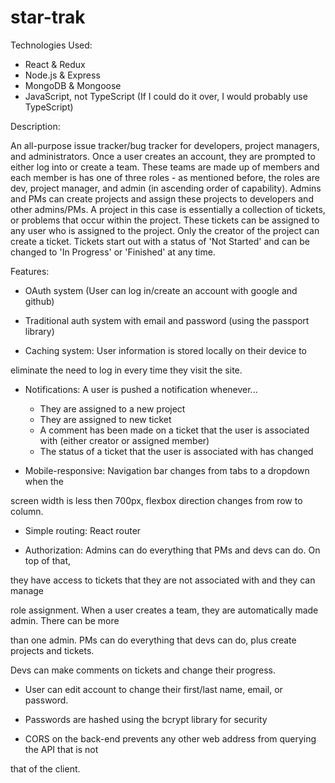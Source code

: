 # star-trak

Technologies Used:

  - React & Redux
  - Node.js & Express
  - MongoDB & Mongoose
  - JavaScript, not TypeScript (If I could do it over, I would probably use TypeScript)

Description:

  An all-purpose issue tracker/bug tracker for developers, project managers, and administrators.
  Once a user creates an account, they are prompted to either log into or create a team. These teams are
  made up of members and each member is has one of three roles - as mentioned before, the roles are
  dev, project manager, and admin (in ascending order of capability). Admins and PMs can create projects
  and assign these projects to developers and other admins/PMs. A project in this case is essentially
  a collection of tickets, or problems that occur within the project. These tickets can be assigned to any
  user who is assigned to the project. Only the creator of the project can create a ticket. Tickets start
  out with a status of 'Not Started' and can be changed to 'In Progress' or 'Finished' at any time.
  
Features:

  - OAuth system (User can log in/create an account with google and github)
  
  - Traditional auth system with email and password (using the passport library)
  
  - Caching system: User information is stored locally on their device to 
  
  eliminate the need to log in every time they visit the site.
  
  - Notifications: A user is pushed a notification whenever...
  
    - They are assigned to a new project
    - They are assigned to new ticket
    - A comment has been made on a ticket that the user
    is associated with (either creator or assigned member)
    - The status of a ticket that the user is associated with 
    has changed
    
  - Mobile-responsive: Navigation bar changes from tabs to a dropdown when the
  
  screen width is less then 700px, flexbox direction changes from row to column.
  
  - Simple routing: React router
  
  - Authorization: Admins can do everything that PMs and devs can do. On top of that,
  
  they have access to tickets that they are not associated with and they can manage
  
  role assignment. When a user creates a team, they are automatically made admin. There can be more
  
  than one admin. PMs can do everything that devs can do, plus create projects and tickets.
  
  Devs can make comments on tickets and change their progress.
  
  - User can edit account to change their first/last name, email, or password.
  
  - Passwords are hashed using the bcrypt library for security
  
  - CORS on the back-end prevents any other web address from querying the API that is not
  
  that of the client.
    
    
